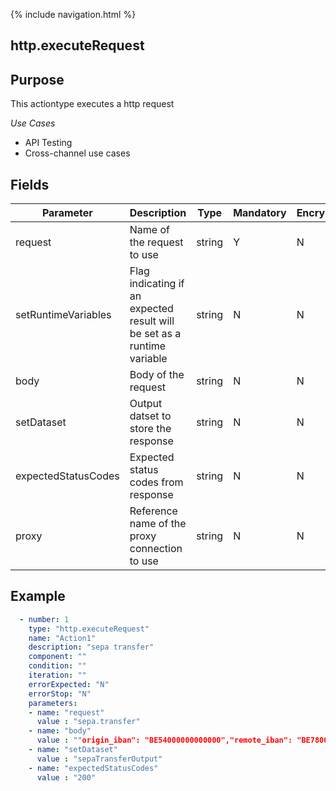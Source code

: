 {% include navigation.html %}
## http.executeRequest
## Purpose
This actiontype executes a http request

*Use Cases*
* API Testing
* Cross-channel use cases

## Fields

|Parameter|Description|Type|Mandatory|Encrypted|
|---------|-----------|----|---------|---------|
|request|Name of the request to use|string|Y|N|
|setRuntimeVariables|Flag indicating if an expected result will be set as a runtime variable|string|N|N|
|body|Body of the request|string|N|N|
|setDataset|Output datset to store the response|string|N|N|
|expectedStatusCodes|Expected status codes from response|string|N|N|
|proxy|Reference name of the proxy connection to use|string|N|N|


## Example
```yaml
  - number: 1
    type: "http.executeRequest"
    name: "Action1"
    description: "sepa transfer"
    component: ""
    condition: ""
    iteration: ""
    errorExpected: "N"
    errorStop: "N"
    parameters:
    - name: "request"
      value : "sepa.transfer"
    - name: "body"
      value : ""origin_iban": "BE54000000000000","remote_iban": "BE78000000000001", "amount": 100.01, "currency": "EUR"}
    - name: "setDataset"
      value : "sepaTransferOutput"
    - name: "expectedStatusCodes"
      value : "200"
```
